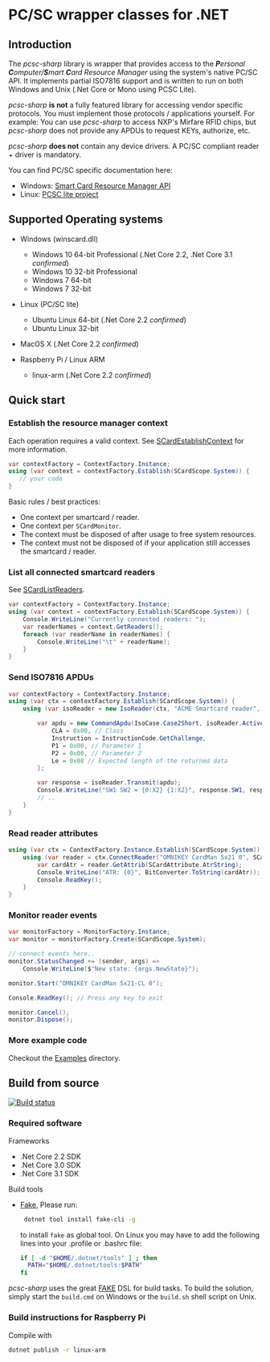 ﻿# PC/SC wrapper classes for .NET

<!-- toc -->

## Introduction

The _pcsc-sharp_ library is wrapper that provides access to the
_**P**ersonal **C**omputer/**S**mart **C**ard Resource Manager_
using the system's native PC/SC API. It implements partial ISO7816
support and is written to run on both Windows and Unix (.Net Core or Mono using
PCSC Lite).

_pcsc-sharp_ **is not** a fully featured library for accessing vendor specific protocols.
You must implement those protocols / applications yourself.
For example: You can use _pcsc-sharp_ to access NXP's Mirfare RFID chips,
but _pcsc-sharp_ does not provide any APDUs to request KEYs, authorize, etc.

_pcsc-sharp_ **does not** contain any device drivers. A PC/SC compliant reader + driver
is mandatory.

You can find PC/SC specific documentation here:

* Windows: [Smart Card Resource Manager API](https://msdn.microsoft.com/en-us/library/windows/desktop/aa380149(v=vs.85).aspx)
* Linux: [PCSC lite project](https://pcsclite.apdu.fr)

## Supported Operating systems

* Windows (winscard.dll)

  * Windows 10 64-bit Professional (.Net Core 2.2, .Net Core 3.1 _confirmed_)
  * Windows 10 32-bit Professional
  * Windows 7 64-bit
  * Windows 7 32-bit

* Linux (PC/SC lite)

  * Ubuntu Linux 64-bit (.Net Core 2.2 _confirmed_)
  * Ubuntu Linux 32-bit

* MacOS X (.Net Core 2.2 _confirmed_)

* Raspberry Pi / Linux ARM
  * linux-arm (.Net Core 2.2 _confirmed_)

## Quick start

### Establish the resource manager context

Each operation requires a valid context. See [SCardEstablishContext](https://msdn.microsoft.com/en-us/library/windows/desktop/aa379479(v=vs.85).aspx) for more information.

```csharp
var contextFactory = ContextFactory.Instance;
using (var context = contextFactory.Establish(SCardScope.System)) {
   // your code
}
```

Basic rules / best practices:

* One context per smartcard / reader.
* One context per ```SCardMonitor```.
* The context must be disposed of after usage to free system resources.
* The context must not be disposed of if your application still accesses the smartcard / reader.

### List all connected smartcard readers

See [SCardListReaders](https://msdn.microsoft.com/en-us/library/windows/desktop/aa379793(v=vs.85).aspx).

```csharp
var contextFactory = ContextFactory.Instance;
using (var context = contextFactory.Establish(SCardScope.System)) {
    Console.WriteLine("Currently connected readers: ");
    var readerNames = context.GetReaders();
    foreach (var readerName in readerNames) {
        Console.WriteLine("\t" + readerName);
    }
}
```

### Send ISO7816 APDUs

```csharp
var contextFactory = ContextFactory.Instance;
using (var ctx = contextFactory.Establish(SCardScope.System)) {
    using (var isoReader = new IsoReader(ctx, "ACME Smartcard reader", SCardShareMode.Shared, SCardProtocol.Any, false)) {

        var apdu = new CommandApdu(IsoCase.Case2Short, isoReader.ActiveProtocol) {
            CLA = 0x00, // Class
            Instruction = InstructionCode.GetChallenge,
            P1 = 0x00, // Parameter 1
            P2 = 0x00, // Parameter 2
            Le = 0x08 // Expected length of the returned data
        };

        var response = isoReader.Transmit(apdu);
        Console.WriteLine("SW1 SW2 = {0:X2} {1:X2}", response.SW1, response.SW2);
        // ..
    }
}
```

### Read reader attributes

```csharp
using (var ctx = ContextFactory.Instance.Establish(SCardScope.System)) {
    using (var reader = ctx.ConnectReader("OMNIKEY CardMan 5x21 0", SCardShareMode.Shared, SCardProtocol.Any)) {
        var cardAtr = reader.GetAttrib(SCardAttribute.AtrString);
        Console.WriteLine("ATR: {0}", BitConverter.ToString(cardAtr));
        Console.ReadKey();
    }
}
```

### Monitor reader events

```csharp
var monitorFactory = MonitorFactory.Instance;
var monitor = monitorFactory.Create(SCardScope.System);

// connect events here..
monitor.StatusChanged += (sender, args) =>
    Console.WriteLine($"New state: {args.NewState}");

monitor.Start("OMNIKEY CardMan 5x21-CL 0");

Console.ReadKey(); // Press any key to exit

monitor.Cancel();
monitor.Dispose();
```

### More example code

Checkout the [Examples](https://github.com/danm-de/pcsc-sharp/tree/master/Examples) directory.

## Build from source

[![Build status](https://ci.appveyor.com/api/projects/status/u598dohxli3a18t8?svg=true)](https://ci.appveyor.com/project/danm-de/pcsc-sharp)

### Required software

Frameworks

* .Net Core 2.2 SDK
* .Net Core 3.0 SDK
* .Net Core 3.1 SDK

Build tools

* [Fake](https://fake.build/fake-dotnetcore.html), Please run:
  
  ```bash
   dotnet tool install fake-cli -g
  ```

  to install ```fake``` as global tool. On Linux you may have to add the following lines into your .profile or .bashrc file:
  
  ```bash
  if [ -d "$HOME/.dotnet/tools" ] ; then
    PATH="$HOME/.dotnet/tools:$PATH"
  fi
  ```

_pcsc-sharp_ uses the great [FAKE](https://fake.build/) DSL for build tasks.  To build the solution, simply start the ```build.cmd``` on Windows or the ```build.sh``` shell script on Unix.

### Build instructions for Raspberry Pi

Compile with

```bash
dotnet publish -r linux-arm
```

